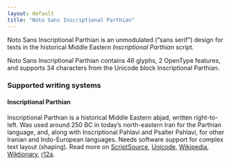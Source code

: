 ```yaml
---
layout: default
title: "Noto Sans Inscriptional Parthian"
---
```

Noto Sans Inscriptional Parthian is an unmodulated (“sans serif”) design for texts in the historical Middle Eastern _Inscriptional Parthian_ script. 

Noto Sans Inscriptional Parthian contains 46 glyphs, 2 OpenType features, and supports 34 characters from the Unicode block Inscriptional Parthian.


### Supported writing systems


#### Inscriptional Parthian

Inscriptional Parthian is a historical Middle Eastern abjad, written right-to-left. Was used around 250 BC in today’s north-eastern Iran for the Parthian language, and, along with Inscriptional Pahlavi and Psalter Pahlavi, for other Iranian and Indo-European languages. Needs software support for complex text layout (shaping). Read more on [ScriptSource](https://scriptsource.org/scr/Prti), [Unicode](https://www.unicode.org/versions/Unicode13.0.0/ch10.pdf#G32800), [Wikipedia](https://en.wikipedia.org/wiki/ISO_15924:Prti), [Wiktionary](https://en.wiktionary.org/wiki/Category:Inscriptional_Parthian_script), [r12a](https://r12a.github.io/scripts/links?iso=Prti).

